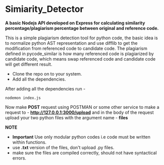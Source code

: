 # Simiarity_Detector
**A basic Nodejs API developed on Express for calculating similarity percentage/plagiarism percentage between original and reference code.**

This is a simple plagiarism detection tool for python code, the basic idea is to normalize python AST representation and use difflib to get the modification from referenced code to candidate code. The plagiarism defined in pycode_similar is how many referenced code is plagiarized by candidate code, which means swap referenced code and candidate code will get different result.

- Clone the repo on to your system.
- Add all the dependencies.

After adding all the dependencies run - 

```
nodemon index.js

```
Now make **POST** request using POSTMAN or some other service to make a request to - **http://127.0.0.1:3000/upload**
and in the body of the request upload your two python files with the argument name - **files**

**NOTE**
- **Important** Use only modular python codes i.e code must be written within functions.
- use **.txt** version of the files, don't upload .py files.
- make sure the files are compiled correctly, should not have syntactical errors.

